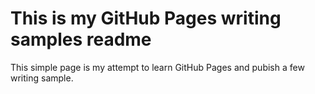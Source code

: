 # This is my GitHub Pages writing samples readme

This simple page is my attempt to learn GitHub Pages and pubish a few writing sample.
